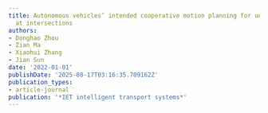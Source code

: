 ```yaml
---
title: Autonomous vehicles’ intended cooperative motion planning for unprotected turning
  at intersections
authors:
- Donghao Zhou
- Zian Ma
- Xiaohui Zhang
- Jian Sun
date: '2022-01-01'
publishDate: '2025-08-17T03:16:35.709162Z'
publication_types:
- article-journal
publication: '*IET intelligent transport systems*'
---
```

